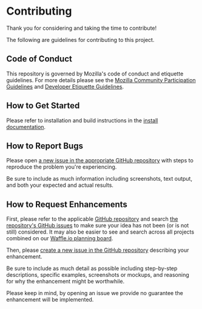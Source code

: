 # Contributing

Thank you for considering and taking the time to contribute!

The following are guidelines for contributing to this project.

## Code of Conduct

This repository is governed by Mozilla's code of conduct and etiquette guidelines. For more details please see the [Mozilla Community Participation Guidelines](https://www.mozilla.org/about/governance/policies/participation/) and [Developer Etiquette Guidelines](https://bugzilla.mozilla.org/page.cgi?id=etiquette.html).

## How to Get Started

Please refer to installation and build instructions in the [install documentation](install.md).

## How to Report Bugs

Please open [a new issue in the appropriate GitHub repository](https://github.com/mozilla-lockbox/lockbox-extension/issues/new) with steps to reproduce the problem you're experiencing.

Be sure to include as much information including screenshots, text output, and both your expected and actual results.

## How to Request Enhancements

First, please refer to the applicable [GitHub repository](https://github.com/orgs/mozilla-lockbox/) and search [the repository's GitHub issues](https://github.com/mozilla-lockbox/lockbox-extension/issues) to make sure your idea has not been (or is not still) considered. It may also be easier to see and search across all projects combined on our [Waffle.io planning board](https://waffle.io/mozilla-lockbox/lockbox-extension).

Then, please [create a new issue in the GitHub repository](https://github.com/mozilla-lockbox/lockbox-extension/issues/new) describing your enhancement.

Be sure to include as much detail as possible including step-by-step descriptions, specific examples, screenshots or mockups, and reasoning for why the enhancement might be worthwhile.

Please keep in mind, by opening an issue we provide no guarantee the enhancement will be implemented.
